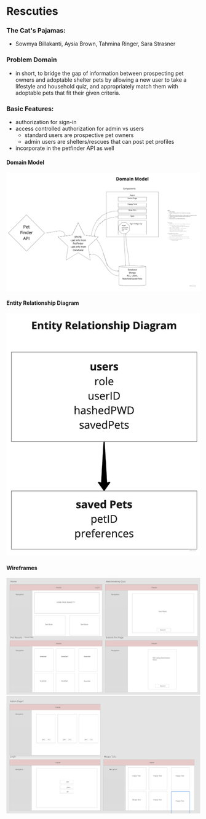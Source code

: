# Rescuties 
### The Cat's Pajamas:
- Sowmya Billakanti, Aysia Brown, Tahmina Ringer, Sara Strasner 

### Problem Domain
- in short, to bridge the gap of information between prospecting pet owners and adoptable shelter pets by allowing a new user to take a lifestyle and household quiz, and appropriately match them with adoptable pets that fit their given criteria.

### Basic Features:
- authorization for sign-in 
- access controlled authorization for admin vs users
    - standard users are prospective pet owners 
    - admin users are shelters/rescues that can post pet profiles 
- incorporate in the petfinder API as well 

#### Domain Model
![Domain Model](ReadmeAssets/domainModel.jpg)

#### Entity Relationship Diagram
![Entity Relationship Diagram](ReadmeAssets/entity-rel-diagram.jpg)

#### Wireframes
![wireframe](ReadmeAssets/wireframe_1.png)
![wireframe](ReadmeAssets/wireframe_2.png)